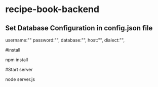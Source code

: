 # recipe-book-backend


## Set Database Configuration in config.json file
username:""
password:"",
database:"",
host:"",
dialect:"",

#install 

npm install 

#Start server

node server.js



